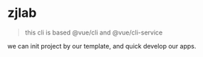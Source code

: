 # zjlab

> this cli is based @vue/cli and @vue/cli-service

we can init project by our template, and quick develop our apps.

